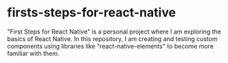 # firsts-steps-for-react-native
 "First Steps for React Native" is a personal project where I am exploring the basics of React Native. In this repository, I am creating and testing custom components using libraries like "react-native-elements" to become more familiar with them.
